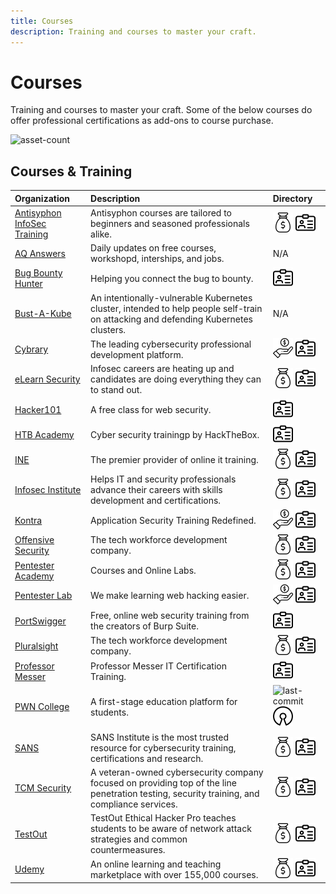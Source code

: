 ```yaml
---
title: Courses
description: Training and courses to master your craft.
---
```


# Courses

Training and courses to master your craft. Some of the below courses do offer professional certifications as add-ons to course purchase.

![asset-count](https://img.shields.io/badge/Tools%20%26%20Resources%20Available-22-A65F5F?style=for-the-badge)

## Courses & Training

| Organization | Description | Directory |
| :--- | :--- | :--- |
| [Antisyphon InfoSec Training](https://www.antisyphontraining.com/course-catalog/) | Antisyphon courses are tailored to beginners and seasoned professionals alike. | ![paid-product](../../assets/img/icons/payment.png) ![register-profile](../../assets/img/icons/registration.png) |
| [AQ Answers](https://answersq.com/) | Daily updates on free courses, workshopd, interships, and jobs. | N/A |
| [Bug Bounty Hunter](https://www.bugbountyhunter.com/) | Helping you connect the bug to bounty. | ![register-profile](../../assets/img/icons/registration.png) |
| [Bust-A-Kube](https://www.bustakube.com/) | An intentionally-vulnerable Kubernetes cluster, intended to help people self-train on attacking and defending Kubernetes clusters. | N/A |
| [Cybrary](https://www.cybrary.it/) | The leading cybersecurity professional development platform. | ![freemium-service](../../assets/img/icons/freemium.png) ![register-profile](../../assets/img/icons/registration.png) |
| [eLearn Security](https://elearnsecurity.com/) | Infosec careers are heating up and candidates are doing everything they can to stand out. | ![paid-product](../../assets/img/icons/payment.png) ![register-profile](../../assets/img/icons/registration.png) |
| [Hacker101](https://www.hacker101.com/) | A free class for web security. | ![register-profile](../../assets/img/icons/registration.png) |
| [HTB Academy](https://academy.hackthebox.eu/) | Cyber security trainingp by HackTheBox. | ![register-profile](../../assets/img/icons/registration.png) |
| [INE](https://ine.com/pages/cybersecurity) | The premier provider of online it training. | ![paid-product](../../assets/img/icons/payment.png) ![register-profile](../../assets/img/icons/registration.png) |
| [Infosec Institute](https://www.infosecinstitute.com/) | Helps IT and security professionals advance their careers with skills development and certifications. | ![paid-product](../../assets/img/icons/payment.png) ![register-profile](../../assets/img/icons/registration.png) |
| [Kontra](https://application.security/) | Application Security Training Redefined. | ![freemium-service](../../assets/img/icons/freemium.png) ![register-profile](../../assets/img/icons/registration.png) |
| [Offensive Security](https://www.offensive-security.com/) | The tech workforce development company. | ![paid-product](../../assets/img/icons/payment.png) ![register-profile](../../assets/img/icons/registration.png) |
| [Pentester Academy](https://www.pentesteracademy.com/) | Courses and Online Labs. | ![paid-product](../../assets/img/icons/payment.png) ![register-profile](../../assets/img/icons/registration.png) |
| [Pentester Lab](https://www.pentesterlab.com/) | We make learning web hacking easier. | ![freemium-service](../../assets/img/icons/freemium.png) ![register-profile](../../assets/img/icons/registration.png) |
| [PortSwigger](https://portswigger.net/web-security) | Free, online web security training from the creators of Burp Suite. | ![register-profile](../../assets/img/icons/registration.png) |
| [Pluralsight](https://www.pluralsight.com/) | The tech workforce development company. | ![paid-product](../../assets/img/icons/payment.png) ![register-profile](../../assets/img/icons/registration.png) |
| [Professor Messer](https://www.professormesser.com/) | Professor Messer IT Certification Training. | ![register-profile](../../assets/img/icons/registration.png) |
| [PWN College](https://pwn.college/) | A first-stage education platform for students. | ![last-commit](https://img.shields.io/github/last-commit/pwncollege/pwncollege.github.io?color=a65f5f&style=flat-square) ![opensource](../../assets/img/icons/open-source.png) |
| [SANS](https://www.sans.org/cyber-security-courses/?&focus-area=penetration-testing-ethical-hacking&training-format=) | SANS Institute is the most trusted resource for cybersecurity training, certifications and research. | ![paid-product](../../assets/img/icons/payment.png) ![register-profile](../../assets/img/icons/registration.png) |
| [TCM Security](https://academy.tcm-sec.com/) | A veteran-owned cybersecurity company focused on providing top of the line penetration testing, security training, and compliance services. | ![paid-product](../../assets/img/icons/payment.png) ![register-profile](../../assets/img/icons/registration.png) |
| [TestOut](https://w3.testout.com/courses/ethical-hacker-pro) | TestOut Ethical Hacker Pro teaches students to be aware of network attack strategies and common countermeasures. | ![paid-product](../../assets/img/icons/payment.png) ![register-profile](../../assets/img/icons/registration.png) |
| [Udemy](https://www.udemy.com/courses/search/?q=penetration+testing&src=sac&kw=pen) | An online learning and teaching marketplace with over 155,000 courses. | ![paid-product](../../assets/img/icons/payment.png) ![register-profile](../../assets/img/icons/registration.png) |